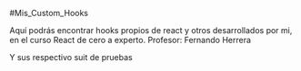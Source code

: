 #Mis_Custom_Hooks

Aquí podrás encontrar hooks propios de react y otros desarrollados por mi, en el curso React de cero a experto.
Profesor: Fernando Herrera

Y sus respectivo suit de pruebas
